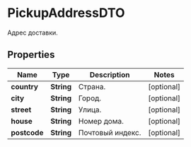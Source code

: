 

# PickupAddressDTO

Адрес доставки.

## Properties

| Name | Type | Description | Notes |
|------------ | ------------- | ------------- | -------------|
|**country** | **String** | Страна. |  [optional] |
|**city** | **String** | Город. |  [optional] |
|**street** | **String** | Улица. |  [optional] |
|**house** | **String** | Номер дома. |  [optional] |
|**postcode** | **String** | Почтовый индекс. |  [optional] |



